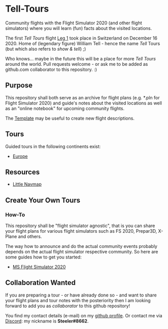 # Tell-Tours

Community flights with the Flight Simulator 2020 (and other flight simulators) where you will learn (fun) facts about the visited locations. 

The first *Tell Tours* flight [Leg 1](https://github.com/till213/Tell-Tours/tree/main/Europe/Switzerland/Steeler/Leg-1) took place in Switzerland on December 16 2020. Home of (legendary figure) William Tell - hence the name *Tell* Tours (but which also refers to *show & tell*) ;)

Who knows... maybe in the future this will be a place for more *Tell Tours* around the world. Pull requests welcome - or ask me to be added as github.com collaborator to this repository. :)

## Purpose

This repository shall both serve as an archive for flight plans (e.g. &ast;.pln for Flight Simulator 2020) and guide's notes about the visited locations as well as an "online notebook" for upcoming community flights.

The [Template](https://github.com/till213/Tell-Tours/tree/main/Template) may be useful to create new flight descriptions.

## Tours

Guided tours in the following continents exist:

- [Europe](https://github.com/till213/Tell-Tours/tree/main/Europe)

## Resources

* [Little Navmap](https://albar965.github.io/littlenavmap.html)

## Create Your Own Tours

### How-To

This repository shall be "flight simulator agnostic", that is you can share your flight plans for various flight simulators such as FS 2020, Prepar3D, X-Plane and others.

The way how to announce and do the actual community events probably depends on the actual flight simulator respective community. So here are some guides how to get you started:

- [MS Flight Simulator 2020](./TOURS.FS2020.md)

## Collaboration Wanted

If you are preparing a tour - or have already done so - and want to share your flight plans and tour notes with the posteriority then I am looking forward to add you as *collaborator* to this github repository!

You find my contact details (e-mail) on my [github profile](https://github.com/till213). Or contact me via [Discord](https://discord.com/): my nickname is **Steeler#8662**.
